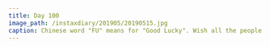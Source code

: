 ```yaml
---
title: Day 100
image_path: /instaxdiary/201905/20190515.jpg
caption: Chinese word "FU" means for "Good Lucky". Wish all the people that suffered #coronavirus  will healthy and safe.
---
```


